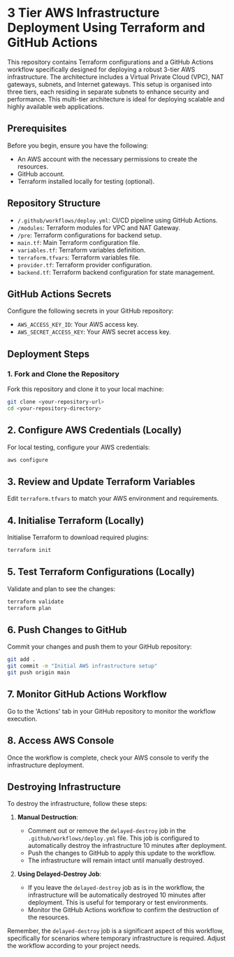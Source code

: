 # 3 Tier AWS Infrastructure Deployment Using Terraform and GitHub Actions

This repository contains Terraform configurations and a GitHub Actions workflow specifically designed for deploying a robust 3-tier AWS infrastructure. The architecture includes a Virtual Private Cloud (VPC), NAT gateways, subnets, and Internet gateways. This setup is organised into three tiers, each residing in separate subnets to enhance security and performance. This multi-tier architecture is ideal for deploying scalable and highly available web applications.

## Prerequisites

Before you begin, ensure you have the following:

- An AWS account with the necessary permissions to create the resources.
- GitHub account.
- Terraform installed locally for testing (optional).

## Repository Structure

- `/.github/workflows/deploy.yml`: CI/CD pipeline using GitHub Actions.
- `/modules`: Terraform modules for VPC and NAT Gateway.
- `/pre`: Terraform configurations for backend setup.
- `main.tf`: Main Terraform configuration file.
- `variables.tf`: Terraform variables definition.
- `terraform.tfvars`: Terraform variables file.
- `provider.tf`: Terraform provider configuration.
- `backend.tf`: Terraform backend configuration for state management.

## GitHub Actions Secrets

Configure the following secrets in your GitHub repository:

- `AWS_ACCESS_KEY_ID`: Your AWS access key.
- `AWS_SECRET_ACCESS_KEY`: Your AWS secret access key.

## Deployment Steps

### 1. Fork and Clone the Repository

Fork this repository and clone it to your local machine:

```bash
git clone <your-repository-url>
cd <your-repository-directory>
```

## 2. Configure AWS Credentials (Locally)

For local testing, configure your AWS credentials:

```bash
aws configure
```

## 3. Review and Update Terraform Variables

Edit `terraform.tfvars` to match your AWS environment and requirements.

## 4. Initialise Terraform (Locally)

Initialise Terraform to download required plugins:

```bash
terraform init
```

## 5. Test Terraform Configurations (Locally)

Validate and plan to see the changes:

```bash
terraform validate
terraform plan
```

## 6. Push Changes to GitHub

Commit your changes and push them to your GitHub repository:

```bash
git add .
git commit -m "Initial AWS infrastructure setup"
git push origin main
```

## 7. Monitor GitHub Actions Workflow

Go to the 'Actions' tab in your GitHub repository to monitor the workflow execution.

## 8. Access AWS Console

Once the workflow is complete, check your AWS console to verify the infrastructure deployment.

## Destroying Infrastructure

To destroy the infrastructure, follow these steps:

1. **Manual Destruction**:

   - Comment out or remove the `delayed-destroy` job in the `.github/workflows/deploy.yml` file. This job is configured to automatically destroy the infrastructure 10 minutes after deployment.
   - Push the changes to GitHub to apply this update to the workflow.
   - The infrastructure will remain intact until manually destroyed.

2. **Using Delayed-Destroy Job**:
   - If you leave the `delayed-destroy` job as is in the workflow, the infrastructure will be automatically destroyed 10 minutes after deployment. This is useful for temporary or test environments.
   - Monitor the GitHub Actions workflow to confirm the destruction of the resources.

Remember, the `delayed-destroy` job is a significant aspect of this workflow, specifically for scenarios where temporary infrastructure is required. Adjust the workflow according to your project needs.

